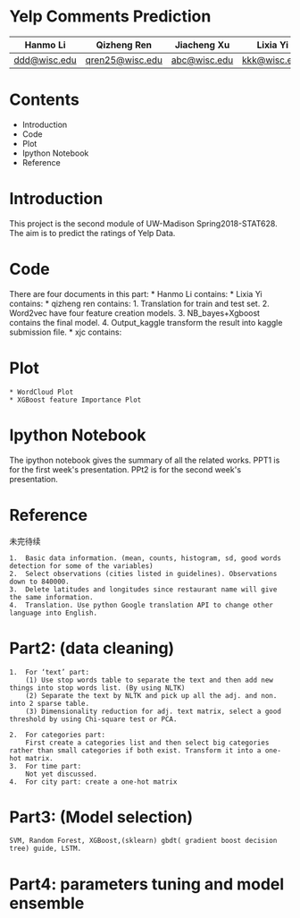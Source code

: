 # Yelp Comments Prediction

Hanmo Li| Qizheng Ren| Jiacheng Xu|Lixia Yi
--------|------------|------------|---------
ddd@wisc.edu|qren25@wisc.edu|abc@wisc.edu|kkk@wisc.edu


# Contents
* Introduction
* Code
* Plot
* Ipython Notebook
* Reference

# Introduction
This project is the second module of UW-Madison Spring2018-STAT628.
The aim is to predict the ratings of Yelp Data.
# Code
There are four documents in this part:
    * Hanmo Li contains:
    * Lixia Yi contains:
    * qizheng ren contains:
        1. Translation for train and test set.
        2. Word2vec have four feature creation models.
        3. NB_bayes+Xgboost contains the final model.
        4. Output_kaggle transform the result into kaggle submission file.
    * xjc contains:
# Plot
    * WordCloud Plot
    * XGBoost feature Importance Plot
# Ipython Notebook
The ipython notebook gives the summary of all the related works.
PPT1 is for the first week's presentation.
PPt2 is for the second week's presentation.
# Reference
未完待续




    1.	Basic data information. (mean, counts, histogram, sd, good words detection for some of the variables)
    2.	Select observations (cities listed in guidelines). Observations down to 840000.
    3.	Delete latitudes and longitudes since restaurant name will give the same information.
    4.	Translation. Use python Google translation API to change other language into English.
# Part2: (data cleaning)
    1.	For ‘text’ part:
        (1)	Use stop words table to separate the text and then add new things into stop words list. (By using NLTK) 
        (2)	Separate the text by NLTK and pick up all the adj. and non. into 2 sparse table.
        (3)	Dimensionality reduction for adj. text matrix, select a good threshold by using Chi-square test or PCA.

    2.	For categories part:
        First create a categories list and then select big categories rather than small categories if both exist. Transform it into a one-hot matrix.
    3.	For time part:
        Not yet discussed.
    4.	For city part: create a one-hot matrix
# Part3: (Model selection)
    SVM, Random Forest, XGBoost,(sklearn) gbdt( gradient boost decision tree) guide, LSTM.
# Part4: parameters tuning and model ensemble
